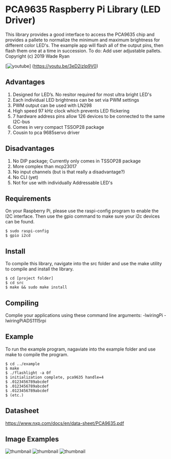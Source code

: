 # PCA9635 Raspberry Pi Library (LED Driver)
This library provides a good interface to access the PCA9635 chip and provides a pallete to normalize the 
minimum and maximum brightness for different color LED's.  The example app will flash all of the output pins, 
then flash them one at a time in succession.  To do:  Add user adjustable pallets. Copyright (c) 2019 Wade Ryan

[![youtube](https://raw.githubusercontent.com/wryan67/pca9635_rpi_lib/master/readme/019bc8207c1f0a39a02d8d04ec7d9c1b2853528374.jpg)]
(https://youtu.be/3eD2izIp9V0)


## Advantages

1) Designed for LED’s.  No resitor required for most ultra bright LED's
2) Each individual LED brightness can be set via PWM settings
3) PWM output can be used with LN298
3) High speed 97 kHz clock which prevents LED flickering
3) 7 hardware address pins allow 126 devices to be connected to the same I2C-bus
4) Comes in very compact TSSOP28 package
5) Cousin to pca 9685servo driver

## Disadvantages

1) No DIP package; Currently only comes in TSSOP28 package
2) More complex than mcp23017
3) No input channels (but is that really a disadvantage?)
3) No CLI (yet)
4) Not for use with individually Addressable LED's

## Requirements
On your Raspberry Pi, please use the raspi-config program to enable the I2C interface.
Then use the gpio command to make sure your i2c devices can be found.  

    $ sudo raspi-config
    $ gpio i2cd


## Install
To compile this library, navigate into the src folder and use the make utility to compile 
and install the library.

    $ cd [project folder]
    $ cd src
    $ make && sudo make install


## Compiling


Complie your applications using these command line arguments: -lwiringPi -lwiringPiADS1115rpi


## Example
To run the example program, nagaviate into the example folder and use make to compile the program. 

    $ cd ../example
    $ make 
    $ ./flashlight -a 0f
    $ initialization complete, pca9635 handle=4
    $ .0123456789abcdef
    $ .0123456789abcdef
    $ .0123456789abcdef
    $ (etc.)

## Datasheet

https://www.nxp.com/docs/en/data-sheet/PCA9635.pdf

## Image Examples

![thumbnail](https://raw.githubusercontent.com/wryan67/pca9635_rpi_lib/master/readme/01e6371a6b3c24da8f20fca597b51f3df463bc9977.jpg)
![thumbnail](https://raw.githubusercontent.com/wryan67/pca9635_rpi_lib/master/readme/010bee18222c653b292e93cf0a633da69b42196203.jpg)
![thumbnail](https://raw.githubusercontent.com/wryan67/pca9635_rpi_lib/master/readme/012c4432a93cb18264a192203006472d6bfb3eff69.jpg)
